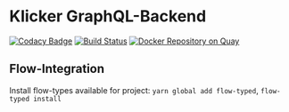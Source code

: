 # Klicker GraphQL-Backend

[![Codacy Badge](https://api.codacy.com/project/badge/Grade/cec2cd12081843e2b905fb17672430c9)](https://www.codacy.com/app/uzh-bf/klicker-api?utm_source=github.com&utm_medium=referral&utm_content=uzh-bf/klicker-api&utm_campaign=badger)
[![Build Status](https://travis-ci.org/uzh-bf/klicker-api.svg?branch=master)](https://travis-ci.org/uzh-bf/klicker-api)
[![Docker Repository on Quay](https://quay.io/repository/uzh-bf/klicker-api/status "Docker Repository on Quay")](https://quay.io/repository/uzh-bf/klicker-api)

## Flow-Integration

Install flow-types available for project: `yarn global add flow-typed`, `flow-typed install`
